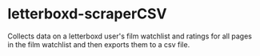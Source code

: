 # letterboxd-scraperCSV
Collects data on a letterboxd user's film watchlist and ratings for all pages in the film watchlist and then exports them to a csv file. 
